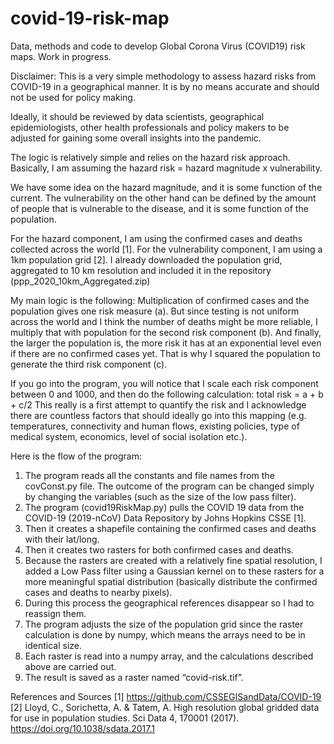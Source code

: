 # covid-19-risk-map
Data, methods and code to develop Global Corona Virus (COVID19) risk maps. Work in progress.

Disclaimer: This is a very simple methodology to assess hazard risks from COVID-19 in a geographical manner.  It is by no means accurate and should not be used for policy making.

Ideally, it should be reviewed by data scientists, geographical epidemiologists, other health professionals and policy makers to be adjusted for gaining some overall insights into the pandemic.

The logic is relatively simple and relies on the hazard risk approach. Basically, I am assuming the hazard risk = hazard magnitude x vulnerability.

We have some idea on the hazard magnitude, and it is some function of the current. The vulnerability on the other hand can be defined by the amount of people that is vulnerable to the disease, and it is some function of the population.

For the hazard component, I am using the confirmed cases and deaths collected across the world [1]. For the vulnerability component, I am using a 1km population grid [2]. I already downloaded the population grid, aggregated to 10 km resolution and included it in the repository (ppp_2020_10km_Aggregated.zip)

My main logic is the following: Multiplication of confirmed cases and the population gives one risk measure (a). But since testing is not uniform across the world and I think the number of deaths might be more reliable, I multiply that with population for the second risk component (b). And finally, the larger the population is, the more risk it has at an exponential level even if there are no confirmed cases yet. That is why I squared the population to generate the third risk component (c). 

If you go into the program, you will notice that I scale each risk component between 0 and 1000, and then do the following calculation:
total risk = a + b + c/2
This really is a first attempt to quantify the risk and I acknowledge there are countless factors that should ideally go into this mapping (e.g. temperatures, connectivity and human flows, existing policies, type of medical system, economics, level of social isolation etc.). 

Here is the flow of the program:

1.	The program reads all the constants and file names from the covConst.py file. The outcome of the program can be changed simply by changing the variables (such as the size of the low pass filter).
2.	The program (covid19RiskMap.py) pulls the COVID 19 data from the COVID-19 (2019-nCoV) Data Repository by Johns Hopkins CSSE [1].
3.	Then it creates a shapefile containing the confirmed cases and deaths with their lat/long.
4.	Then it creates two rasters for both confirmed cases and deaths.
5.	Because the rasters are created with a relatively fine spatial resolution, I added a Low Pass filter using a Gaussian kernel on to these rasters for a more meaningful spatial distribution (basically distribute the confirmed cases and deaths to nearby pixels).
6.	During this process the geographical references disappear so I had to reassign them.
7.	The program adjusts the size of the population grid since the raster calculation is done by numpy, which means the arrays need to be in identical size.
8.	Each raster is read into a numpy array, and the calculations described above are carried out.
9.	The result is saved as a raster named “covid-risk.tif”.

References and Sources
[1] https://github.com/CSSEGISandData/COVID-19
[2] Lloyd, C., Sorichetta, A. & Tatem, A. High resolution global gridded data for use in population studies. Sci Data 4, 170001 (2017). https://doi.org/10.1038/sdata.2017.1
